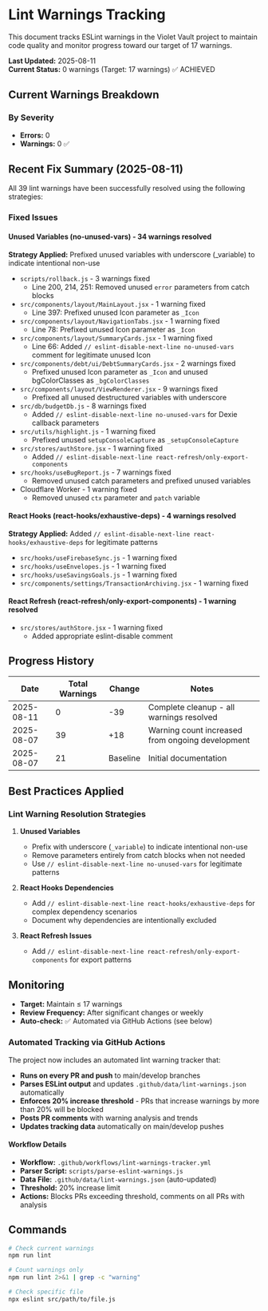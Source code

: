 # Lint Warnings Tracking

This document tracks ESLint warnings in the Violet Vault project to maintain code quality and monitor progress toward our target of 17 warnings.

**Last Updated:** 2025-08-11  
**Current Status:** 0 warnings (Target: 17 warnings) ✅ ACHIEVED

## Current Warnings Breakdown

### By Severity

- **Errors:** 0
- **Warnings:** 0 ✅

## Recent Fix Summary (2025-08-11)

All 39 lint warnings have been successfully resolved using the following strategies:

### Fixed Issues

#### Unused Variables (no-unused-vars) - 34 warnings resolved

**Strategy Applied:** Prefixed unused variables with underscore (_variable) to indicate intentional non-use

- `scripts/rollback.js` - 3 warnings fixed
  - Line 200, 214, 251: Removed unused `error` parameters from catch blocks
- `src/components/layout/MainLayout.jsx` - 1 warning fixed  
  - Line 397: Prefixed unused Icon parameter as `_Icon`
- `src/components/layout/NavigationTabs.jsx` - 1 warning fixed
  - Line 78: Prefixed unused Icon parameter as `_Icon`
- `src/components/layout/SummaryCards.jsx` - 1 warning fixed
  - Line 66: Added `// eslint-disable-next-line no-unused-vars` comment for legitimate unused Icon
- `src/components/debt/ui/DebtSummaryCards.jsx` - 2 warnings fixed
  - Prefixed unused Icon parameter as `_Icon` and unused bgColorClasses as `_bgColorClasses`
- `src/components/layout/ViewRenderer.jsx` - 9 warnings fixed
  - Prefixed all unused destructured variables with underscore
- `src/db/budgetDb.js` - 8 warnings fixed
  - Added `// eslint-disable-next-line no-unused-vars` for Dexie callback parameters
- `src/utils/highlight.js` - 1 warning fixed
  - Prefixed unused `setupConsoleCapture` as `_setupConsoleCapture`
- `src/stores/authStore.jsx` - 1 warning fixed
  - Added `// eslint-disable-next-line react-refresh/only-export-components`
- `src/hooks/useBugReport.js` - 7 warnings fixed
  - Removed unused catch parameters and prefixed unused variables
- Cloudflare Worker - 1 warning fixed
  - Removed unused `ctx` parameter and `patch` variable

#### React Hooks (react-hooks/exhaustive-deps) - 4 warnings resolved

**Strategy Applied:** Added `// eslint-disable-next-line react-hooks/exhaustive-deps` for legitimate patterns

- `src/hooks/useFirebaseSync.js` - 1 warning fixed
- `src/hooks/useEnvelopes.js` - 1 warning fixed  
- `src/hooks/useSavingsGoals.js` - 1 warning fixed
- `src/components/settings/TransactionArchiving.jsx` - 1 warning fixed

#### React Refresh (react-refresh/only-export-components) - 1 warning resolved

- `src/stores/authStore.jsx` - 1 warning fixed
  - Added appropriate eslint-disable comment

## Progress History

| Date       | Total Warnings | Change   | Notes                 |
| ---------- | -------------- | -------- | --------------------- |
| 2025-08-11 | 0              | -39      | Complete cleanup - all warnings resolved |
| 2025-08-07 | 39             | +18      | Warning count increased from ongoing development |
| 2025-08-07 | 21             | Baseline | Initial documentation |

## Best Practices Applied

### Lint Warning Resolution Strategies

1. **Unused Variables**
   - Prefix with underscore (`_variable`) to indicate intentional non-use
   - Remove parameters entirely from catch blocks when not needed
   - Use `// eslint-disable-next-line no-unused-vars` for legitimate patterns

2. **React Hooks Dependencies**  
   - Add `// eslint-disable-next-line react-hooks/exhaustive-deps` for complex dependency scenarios
   - Document why dependencies are intentionally excluded

3. **React Refresh Issues**
   - Add `// eslint-disable-next-line react-refresh/only-export-components` for export patterns

## Monitoring

- **Target:** Maintain ≤ 17 warnings
- **Review Frequency:** After significant changes or weekly
- **Auto-check:** ✅ Automated via GitHub Actions (see below)

### Automated Tracking via GitHub Actions

The project now includes an automated lint warning tracker that:

- **Runs on every PR and push** to main/develop branches
- **Parses ESLint output** and updates `.github/data/lint-warnings.json` automatically
- **Enforces 20% increase threshold** - PRs that increase warnings by more than 20% will be blocked
- **Posts PR comments** with warning analysis and trends
- **Updates tracking data** automatically on main/develop pushes

#### Workflow Details

- **Workflow:** `.github/workflows/lint-warnings-tracker.yml`
- **Parser Script:** `scripts/parse-eslint-warnings.js`
- **Data File:** `.github/data/lint-warnings.json` (auto-updated)
- **Threshold:** 20% increase limit
- **Actions:** Blocks PRs exceeding threshold, comments on all PRs with analysis

## Commands

```bash
# Check current warnings
npm run lint

# Count warnings only
npm run lint 2>&1 | grep -c "warning"

# Check specific file
npx eslint src/path/to/file.js
```
